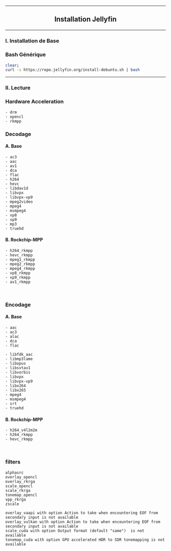 ---------------------------------------------------------------------------------------------------------------------------------------------------------------------------------------------
## <p align='center'> Installation Jellyfin </p>
---------------------------------------------------------------------------------------------------------------------------------------------------------------------------------------------
### I. Installation de Base
### Bash Générique
```bash
clear;
curl -s https://repo.jellyfin.org/install-debuntu.sh | bash
```

---------------------------------------------------------------------------------------------------------------------------------------------------------------------------------------------
### II. Lecture

### Hardware Acceleration
```
- drm
- opencl
- rkmpp
```

### Decodage
#### A. Base
```
- ac3
- aac
- av1
- dca
- flac
- h264
- hevc
- libdav1d
- libvpx
- libvpx-vp9
- mpeg2video
- mpeg4
- msmpeg4
- vp8
- vp9
- mp3
- truehd
```
#### B. Rockchip-MPP
```
- h264_rkmpp
- hevc_rkmpp
- mpeg1_rkmpp
- mpeg2_rkmpp
- mpeg4_rkmpp
- vp8_rkmpp
- vp9_rkmpp
- av1_rkmpp
```


<br />

### Encodage
#### A. Base
```
- aac
- ac3
- alac
- dca
- flac

- libfdk_aac
- libmp3lame
- libopus
- libsvtav1
- libvorbis
- libvpx
- libvpx-vp9
- libx264
- libx265
- mpeg4
- msmpeg4
- srt
- truehd
```

#### B. Rockchip-MPP
```
- h264_v4l2m2m
- h264_rkmpp
- hevc_rkmpp
```

<br />

### filters
```
alphasrc
overlay_opencl
overlay_rkrga
scale_opencl
scale_rkrga
tonemap_opencl
vpp_rkrga
zscale

overlay_vaapi with option Action to take when encountering EOF from secondary input is not available
overlay_vulkan with option Action to take when encountering EOF from secondary input is not available
scale_cuda with option Output format (default "same")  is not available
tonemap_cuda with option GPU accelerated HDR to SDR tonemapping is not available
```
